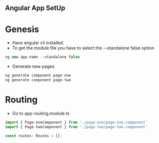 ## Angular App SetUp

# Genesis

* Have angular cli installed.
* To get the module file you have to select the --standalone false option

```javascript
ng new app-name --standalone false
```

* Generate new pages

```javascript
ng generate component page-one
ng generate component page-two
```

# Routing
* Go to app-routing.module.ts

```javascript
import { Page-oneComponent } from './page-one/page-one.component'
import { Page-twoComponent } from './page-two/page-two.component'

const routes: Routes = [];
```